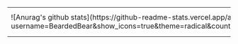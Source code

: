 



<table>
  <tr>
    <td>![Anurag's github stats](https://github-readme-stats.vercel.app/api?username=BeardedBear&show_icons=true&theme=radical&count_private=true)</td>
    <td>![Anurag's github stats](https://github-readme-stats.vercel.app/api/top-langs?username=BeardedBear&show_icons=true&theme=radical&layout=compact)</td>
  </tr>
</table>
